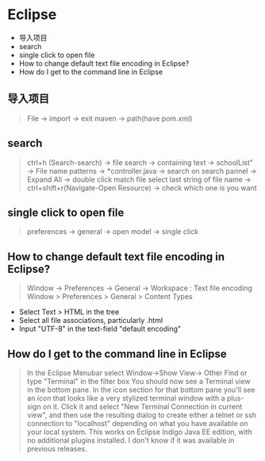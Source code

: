 # Eclipse

<!-- MarkdownTOC -->

- 导入项目
- search
- single click to open file
- How to change default text file encoding in Eclipse?
- How do I get to the command line in Eclipse

<!-- /MarkdownTOC -->

## 导入项目
> File -> import -> exit maven -> path(have pom.xml)

## search
> ctrl+h (Search-search) -> file search -> containing text -> schoolList" -> File name patterns -> \*controller.java -> search 
> on search pannel -> Expand All -> double click match file
> select last string of file name -> ctrl+shift+r(Navigate-Open Resource) -> check which one is you want

## single click to open file
> preferences -> general -> open model -> single click

## How to change default text file encoding in Eclipse?
> Window -> Preferences -> General -> Workspace : Text file encoding
> Window > Preferences > General > Content Types
- Select Text > HTML in the tree
- Select all file associations, particularly .html
- Input "UTF-8" in the text-field "default encoding"

## How do I get to the command line in Eclipse
> In the Eclipse Menubar select Window->Show View-> Other
> Find or type "Terminal" in the filter box
> You should now see a Terminal view in the bottom pane. In the icon section for that bottom pane you'll see an icon that looks like a very stylized terminal window with a plus-sign on it.
> Click it and select "New Terminal Connection in current view", and then use the resulting dialog to create either a telnet or ssh connection to "localhost" depending on what you have available on your local system.
> This works on Eclipse Indigo Java EE edition, with no additional plugins installed. I don't know if it was available in previous releases.
